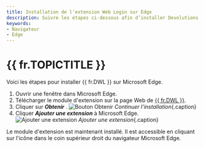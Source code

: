 ```yaml
---
title: Installation de l'extension Web Login sur Edge
description: Suivre les étapes ci-dessous afin d’installer Devolutions Web Login dans le navigateur Edge. 
keywords:
- Navigateur
- Edge
---
```

# {{ fr.TOPICTITLE }} 
Voici les étapes pour installer {{ fr.DWL }} sur Microsoft Edge. 
1. Ouvrir une fenêtre dans Microsoft Edge. 
2. Télécharger le module d'extension sur la page Web de [{{ fr.DWL }}](https://devolutions.net/fr/web-login). 
3. Cliquer sur ***Obtenir*** . 
![Bouton Obtenir](/img/fr/kb/KB4029.png) 
*Continuer l'installation*{.caption} 
1. Cliquer ***Ajouter une extension*** à Microsoft Edge. 
![Ajouter une extension](/img/fr/kb/KB4028.png) 
*Ajouter une extension*{.caption} 

Le module d'extension est maintenant installé. Il est accessible en cliquant sur l'icône dans le coin supérieur droit du navigateur Microsoft Edge. 

